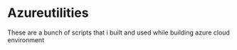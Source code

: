# Azureutilities
These are a bunch of scripts that i built and used while building azure cloud environment


